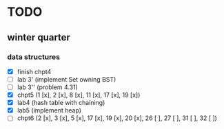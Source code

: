 # TODO

## winter quarter

### data structures

- [x] finish chpt4
- [ ] lab 3' (implement Set owning BST)
- [ ] lab 3'' (problem 4.31)
- [x] chpt5 (1 [x], 2 [x], 8 [x], 11 [x], 17 [x], 19 [x])
- [x] lab4 (hash table with chaining)
- [x] lab5 (implement heap)
- [ ] chpt6 (2 [x], 3 [x], 5 [x], 17 [x], 19 [x], 20 [x], 26 [ ],
             27 [ ], 31 [ ], 32 [ ])